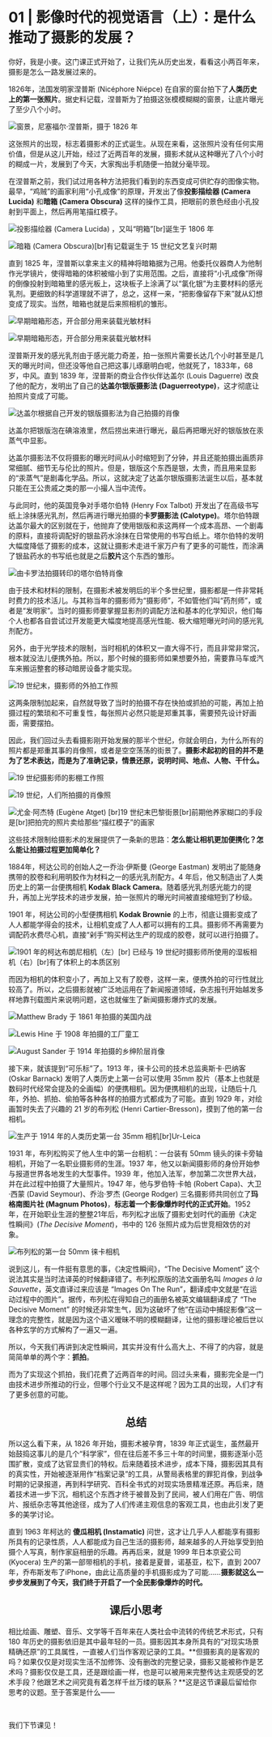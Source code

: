 # 01 \| 影像时代的视觉语言（上）：是什么推动了摄影的发展？

你好，我是小麥。这门课正式开始了，让我们先从历史出发，看看这小两百年来，摄影是怎么一路发展过来的。

1826年，法国发明家涅普斯 (Nicéphore Niépce) 在自家的窗台拍下了**人类历史上的第一张照片**。据史料记载，涅普斯为了拍摄这张模模糊糊的窗景，让底片曝光了至少八个小时。

![](<https://static001.geekbang.org/resource/image/a9/a2/a9ed37b9da0b8fcba335eeb7e340bca2.jpg#size=480x0> "窗景，尼塞福尔·涅普斯，摄于 1826 年")

这张照片的出现，标志着摄影术的正式诞生。从现在来看，这张照片没有任何实用价值，但是从这儿开始，经过了近两百年的发展，摄影术就从这种曝光了八个小时的糊成一片，发展到了今天，大家掏出手机随便一拍就分毫毕现。

在涅普斯之前，我们试过用各种方法把我们看到的东西变成可供贮存的图像实物。最早，“鸡贼”的画家利用“小孔成像”的原理，开发出了像**投影描绘器 (Camera Lucida)** 和**暗箱 (Camera Obscura)** 这样的操作工具，把眼前的景色经由小孔投射到平面上，然后再用笔描红模子。

![](<https://static001.geekbang.org/resource/image/45/9c/45a8f4df23298bef7c411954b234209c.jpg#size=480x0> "投影描绘器 (Camera Lucida) ，又叫“明箱”[br]诞生于 1806 年")

![](<https://static001.geekbang.org/resource/image/1f/1a/1f274151762f25a436504c28f6e20d1a.jpg#size=480x0> "暗箱 (Camera Obscura)[br]有记载诞生于 15 世纪文艺复兴时期")

直到 1825 年，涅普斯以拿来主义的精神将暗箱据为己用。他委托仪器商人为他制作光学镜片，使得暗箱的体积被缩小到了实用范围。之后，直接将“小孔成像”所得的倒像投射到暗箱里的感光板上，这块板子上涂满了以“氯化银”为主要材料的感光乳剂。更细致的科学道理就不讲了，总之，这样一来，“把影像留存下来”就从幻想变成了现实。当然，暗箱也就是后来照相机的雏形。

<!-- [[[read_end]]] -->

![](<https://static001.geekbang.org/resource/image/cd/c4/cd72d8050f3f9d818594257fc8a601c4.jpg#size=480x0> "早期暗箱形态，开合部分用来装载光敏材料")

![](<https://static001.geekbang.org/resource/image/cd/8b/cd57bc04b03edb804688fb65b021c38b.jpg#size=480x0> "早期暗箱形态，开合部分用来装载光敏材料")

涅普斯开发的感光乳剂由于感光能力奇差，拍一张照片需要长达几个小时甚至是几天的曝光时间，但还没等他自己把这事儿琢磨明白呢，他就死了，1833年，68岁，中风。直到 1839 年，涅普斯的商业合作伙伴达盖尔 (Louis Daguerre) 改良了他的配方，发明出了自己的**达盖尔银版摄影法 (Daguerreotype)**，这才彻底让拍照片变成了可能。

![](<https://static001.geekbang.org/resource/image/4d/04/4db16889f57bb0a7faaede749c3bc604.jpg#size=480x0> "达盖尔根据自己开发的银版摄影法为自己拍摄的肖像")

达盖尔把银版泡在碘溶液里，然后捞出来进行曝光，最后再把曝光好的银版放在汞蒸气中显影。

达盖尔摄影法不仅将摄影的曝光时间从小时缩短到了分钟，并且还能拍摄出画质非常细腻、细节无与伦比的照片。但是，银版这个东西是银，太贵，而且用来显影的“汞蒸气”是剧毒化学品。所以，这就决定了达盖尔银版摄影法诞生以后，基本就只能在王公贵戚之类的那一小撮人当中流传。

与此同时，他的英国竞争对手塔尔伯特 (Henry Fox Talbot) 开发出了在高级书写纸上涂抹感光乳剂，然后再进行曝光拍摄的**卡罗摄影法 (Calotype)**。塔尔伯特跟达盖尔最大的区别就在于，他抛弃了使用银版和汞这两样一个成本高昂、一个剧毒的原料，直接将调配好的银盐药水涂抹在日常使用的书写白纸上。塔尔伯特的发明大幅度降低了摄影的成本，这就让摄影术走进千家万户有了更多的可能性，而涂满了银盐药水的书写纸也就是之后**胶片**这个东西的雏形。

![](<https://static001.geekbang.org/resource/image/b9/e0/b9a3904ae29033c48b5ac6981c7a76e0.jpg#size=480x0> "由卡罗法拍摄转印的塔尔伯特肖像
")

由于技术和材料的限制，在摄影术被发明后的半个多世纪里，摄影都是一件非常耗时费力的技术活儿。与其称当年的摄影师为“摄影师”，不如管他们叫“药剂师”，或者是“发明家”。当时的摄影师要掌握显影剂的调配方法和基本的化学知识，他们每个人也都各自尝试过开发能更大幅度地提高感光性能、极大缩短曝光时间的感光乳剂配方。

另外，由于光学技术的限制，当时相机的体积又一直大得不行，而且非常非常沉，根本就没法儿便携外拍。所以，那个时候的摄影师如果想要外拍，需要靠马车或汽车来搬运整套的移动暗房设备才能实现。

![](<https://static001.geekbang.org/resource/image/92/d4/9270dcec508ebc8cdf3603f496aadad4.jpg#size=480x0> "19 世纪末，摄影师的外拍工作照")

这两条限制加起来，自然就导致了当时的拍摄不存在快拍或抓拍的可能，再加上拍摄过程的繁琐和不可重复性，每张照片必然只能是郑重其事，需要预先设计好画面，需要摆拍。

因此，我们回过头去看摄影刚开始发展的那半个世纪，你就会明白，为什么所有的照片都是郑重其事的肖像照，或者是空空荡荡的街景了。**摄影术起初的目的并不是为了艺术表达，而是为了准确记录，情景还原，说明时间、地点、人物、干什么。**

![](<https://static001.geekbang.org/resource/image/9c/62/9c583880fdc3d7320aa34cf89bd1ca62.jpg#size=480x0> "19 世纪摄影师的影棚工作照")

![](<https://static001.geekbang.org/resource/image/9d/b2/9d158e8199501fafc289c57c3d11e7b2.jpg#size=480x0> "19 世纪，人们所拍摄的肖像照")

![](<https://static001.geekbang.org/resource/image/fb/71/fbb0832fbc54213de81183ca1c60b371.jpg#size=480x0> "尤金·阿杰特 (Eugène Atget) [br]19 世纪末巴黎街景[br]前期他养家糊口的手段是[br]把拍完的照片卖给那些“描红模子”的画家")

这些技术限制给摄影术的发展提供了一条新的思路：**怎么能让相机更加便携化？怎么能让拍摄过程更加简单化？**

1884年，柯达公司的创始人之一乔治·伊斯曼 (George Eastman) 发明出了能随身携带的胶卷和利用明胶作为材料之一的感光乳剂配方。4 年后，他又制造出了人类历史上的第一台便携相机 **Kodak Black Camera**。随着感光乳剂感光能力的提升，再加上光学技术的进步发展，拍一张照片的曝光时间被直接缩短到了秒级。

1901 年，柯达公司的小型便携相机 **Kodak Brownie** 的上市，彻底让摄影变成了人人都能学得会的技术，让相机变成了人人都可以拥有的工具。摄影师不再需要为调配药水费尽心机，直接“剁手”购买柯达生产的现成的胶卷，就可以进行拍摄了。

![](<https://static001.geekbang.org/resource/image/53/ba/531193acd32d9420dce7bcce73a8feba.jpg#size=480x0> "1901 年的柯达布朗尼相机（左）[br]
已经与 19 世纪时摄影师所使用的湿板相机（右）[br]有了体积上的本质区别")

而因为相机的体积变小了，再加上又有了胶卷，这样一来，便携外拍的可行性就比较高了。所以，之后摄影就被广泛地运用在了新闻报道领域，杂志报刊开始越发多样地靠刊载图片来说明问题，这也就催生了新闻摄影爆炸式的发展。

![](<https://static001.geekbang.org/resource/image/40/cd/40361ed97e1e3dd061d282362b5133cd.jpg#size=480x0> "Matthew Brady 于 1861 年拍摄的美国内战")

![](<https://static001.geekbang.org/resource/image/4f/82/4f6c8c14a7afe9175c44aebdcd191d82.jpg#size=480x0> "Lewis Hine 于 1908 年拍摄的工厂童工")

![](<https://static001.geekbang.org/resource/image/69/9e/69a5bcece5cf0b4310b8e905a7655e9e.jpg#size=480x0> "August Sander 于 1914 年拍摄的乡绅阶层肖像")

接下来，就该提到“可乐标”了。1913 年，徕卡公司的技术总监奥斯卡·巴纳客 (Oskar Barnack) 发明了人类历史上第一台可以使用 35mm 胶片（基本上也就是数码时代经常会提及的全画幅）的便携相机。因为便携相机的出现，让随后十几年，外拍、抓拍、偷拍等各种各样的拍摄方式都成为了可能。直到 1929 年，对绘画暂时失去了兴趣的 21 岁的布列松 (Henri Cartier-Bresson)，摸到了他的第一台相机。

![](<https://static001.geekbang.org/resource/image/16/a0/16a6ae3f09eed7366e2887de9b71e1a0.jpg#size=480x0> "生产于 1914 年的人类历史第一台 35mm 相机[br]Ur-Leica")

1931 年，布列松购买了他人生中的第一台相机：一台装有 50mm 镜头的徕卡旁轴相机，开始了一名职业摄影师的生涯。1937 年，他又以新闻摄影师的身份开始参与报道世界各地发生的大型事件。1939 年，他加入法军，参加第二次世界大战，并在此过程中拍摄了大量照片。1947 年，他与罗伯特·卡帕 (Robert Capa)、大卫·西蒙 (David Seymour)、乔治·罗杰 (George Rodger) 三名摄影师共同创立了**玛格南图片社 (Magnum Photos)**，**标志着一个影像爆炸时代的正式开始**。1952 年，在开始职业生涯的整整21年后，布列松才出版了摄影史划时代的画册《决定性瞬间》(*The Decisive Moment*)，书中的 126 张照片成为后世竞相效仿的对象。

![](<https://static001.geekbang.org/resource/image/4a/a4/4a8cc290946f1938eabf84a94c9fcfa4.jpg#size=480x0> "布列松的第一台 50mm 徕卡相机")

说到这儿，有一件挺有意思的事，《决定性瞬间》，“The Decisive Moment” 这个说法其实是当时法译英的时候翻译错了。布列松原版的法文画册名叫 *Images à la Sauvette*，英文直译过来应该是 “Images On The Run”，翻译成中文就是“在运动过程中的图片”。据传，布列松在得知自己的画册名被英文编辑翻译成了 “The Decisive Moment” 的时候还非常生气，因为这破坏了他“在运动中捕捉影像”这一理念的完整性，就是因为这个语义暧昧不明的模糊翻译，让他的摄影理论被后世以各种玄学的方式解构了一遍又一遍。

所以，今天我们再讲到决定性瞬间，其实并没有什么高大上、不得了的内容，就是简简单单的两个字：**抓拍**。

而为了实现这个抓拍，我们花费了近两百年的时间。回过头来看，摄影完全是一门由技术进步所推动的行业，但哪个行业又不是这样呢？因为工具的出现，人们才有了更多创意的可能。<br>

## <center>总结</center>



所以这么看下来，从 1826 年开始，摄影术被孕育，1839 年正式诞生，虽然最开始鼓捣这事儿的是几个“科学家”，但在往后差不多三十年的时间里，摄影逐渐小范围扩散，变成了达官显贵们的特权。后来随着技术进步，成本下降，摄影因其具有的真实性，开始被逐渐用作“档案记录”的工具，从警局表格里的罪犯肖像，到战争时期的记录报道，再到科学研究、百科全书式的对现实场景精准还原。再后来，随着技术进一步下沉，相机这个东西才终于被普及到了民间，被人们用在广告、明信片、报纸杂志等其他途径，成为了人们传递主观信息的客观工具，也由此引发了更多的美学讨论。

直到 1963 年柯达的 **傻瓜相机 (Instamatic)** 问世，这才让几乎人人都能享有摄影所具有的记录性质，人人都能成为自己生活的摄影师，越来越多的人开始享受到拍摄个人写真，制作家庭相册的乐趣。再再后来，就是 1999 年日本京瓷公司 (Kyocera) 生产的第一部带相机的手机，接着是夏普，诺基亚，松下，直到 2007 年，乔布斯发布了iPhone，由此让高质量的手机摄影成为了可能……**摄影就这么一步步发展到了今天，我们终于开启了一个全民影像爆炸的时代。**<br>

## <center>课后小思考</center>



相比绘画、雕塑、音乐、文学等千百年来在人类社会中流转的传统艺术形式，只有 180 年历史的摄影依旧是其中最年轻的一员。摄影因其本身所具有的“对现实场景精确还原”的工具属性，一直被人们当作客观记录的工具。**但摄影真的是客观的吗？如果仅仅是对现实生活不加修饰、没有删改的完整记录，摄影又能被称作是艺术吗？摄影仅仅是工具，还是跟绘画一样，也是可以被用来完整传达主观感受的艺术手段？他跟艺术之间究竟有着怎样千丝万缕的联系？**这是这节课最后留给你思考的议题。至于答案是什么——<br>

<br>

 我们下节课见！



